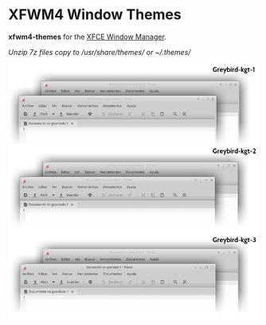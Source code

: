# XFWM4 Window Themes

**xfwm4-themes**  for the [XFCE Window Manager](https://wiki.archlinux.org/index.php/Xfwm). 


*Unzip 7z files copy to /usr/share/themes/ or ~/.themes/*

![XFWM Themes](../screenshots/Greybird-kgt-xfwm-themes.png)
